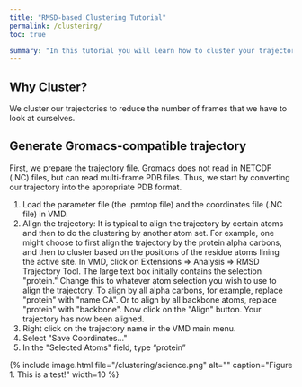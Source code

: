 ```yaml
---
title: "RMSD-based Clustering Tutorial"
permalink: /clustering/
toc: true

summary: "In this tutorial you will learn how to cluster your trajectories "
---
```


## Why Cluster?

We cluster our trajectories to reduce the number of frames that we have to look at ourselves.

## Generate Gromacs-compatible trajectory

First, we prepare the trajectory file. Gromacs does not read in NETCDF (.NC) files, but can read multi-frame PDB files. Thus, we start by converting our trajectory into the appropriate PDB format.
1.	Load the parameter file (the .prmtop file) and the coordinates file (.NC file) in VMD.
2.	Align the trajectory: It is typical to align the trajectory by certain atoms and then to do the clustering by another atom set. For example, one might choose to first align the trajectory by the protein alpha carbons, and then to cluster based on the positions of the residue atoms lining the active site.
    In VMD, click on Extensions => Analysis => RMSD Trajectory Tool.
    The large text box initially contains the selection "protein." Change this to whatever atom selection you wish to use to align the  trajectory. To align by all alpha carbons, for example, replace "protein" with "name CA". Or to align by all backbone atoms, replace "protein" with "backbone".
    Now click on the "Align" button.
    Your trajectory has now been aligned.
3.	Right click on the trajectory name in the VMD main menu.
4.	Select "Save Coordinates..."
5.	In the "Selected Atoms" field, type “protein” 


{% include image.html file="/clustering/science.png" alt="" caption="Figure 1. This is a test!" width=10 %}
